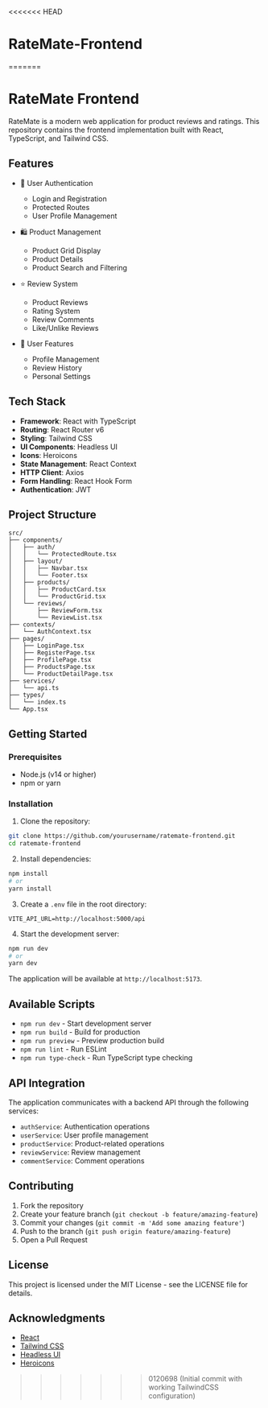 <<<<<<< HEAD
# RateMate-Frontend
=======
# RateMate Frontend

RateMate is a modern web application for product reviews and ratings. This repository contains the frontend implementation built with React, TypeScript, and Tailwind CSS.

## Features

- 🔐 User Authentication
  - Login and Registration
  - Protected Routes
  - User Profile Management

- 🛍️ Product Management
  - Product Grid Display
  - Product Details
  - Product Search and Filtering

- ⭐ Review System
  - Product Reviews
  - Rating System
  - Review Comments
  - Like/Unlike Reviews

- 👤 User Features
  - Profile Management
  - Review History
  - Personal Settings

## Tech Stack

- **Framework**: React with TypeScript
- **Routing**: React Router v6
- **Styling**: Tailwind CSS
- **UI Components**: Headless UI
- **Icons**: Heroicons
- **State Management**: React Context
- **HTTP Client**: Axios
- **Form Handling**: React Hook Form
- **Authentication**: JWT

## Project Structure

```
src/
├── components/
│   ├── auth/
│   │   └── ProtectedRoute.tsx
│   ├── layout/
│   │   ├── Navbar.tsx
│   │   └── Footer.tsx
│   ├── products/
│   │   ├── ProductCard.tsx
│   │   └── ProductGrid.tsx
│   └── reviews/
│       ├── ReviewForm.tsx
│       └── ReviewList.tsx
├── contexts/
│   └── AuthContext.tsx
├── pages/
│   ├── LoginPage.tsx
│   ├── RegisterPage.tsx
│   ├── ProfilePage.tsx
│   ├── ProductsPage.tsx
│   └── ProductDetailPage.tsx
├── services/
│   └── api.ts
├── types/
│   └── index.ts
└── App.tsx
```

## Getting Started

### Prerequisites

- Node.js (v14 or higher)
- npm or yarn

### Installation

1. Clone the repository:
```bash
git clone https://github.com/yourusername/ratemate-frontend.git
cd ratemate-frontend
```

2. Install dependencies:
```bash
npm install
# or
yarn install
```

3. Create a `.env` file in the root directory:
```env
VITE_API_URL=http://localhost:5000/api
```

4. Start the development server:
```bash
npm run dev
# or
yarn dev
```

The application will be available at `http://localhost:5173`.

## Available Scripts

- `npm run dev` - Start development server
- `npm run build` - Build for production
- `npm run preview` - Preview production build
- `npm run lint` - Run ESLint
- `npm run type-check` - Run TypeScript type checking

## API Integration

The application communicates with a backend API through the following services:

- `authService`: Authentication operations
- `userService`: User profile management
- `productService`: Product-related operations
- `reviewService`: Review management
- `commentService`: Comment operations

## Contributing

1. Fork the repository
2. Create your feature branch (`git checkout -b feature/amazing-feature`)
3. Commit your changes (`git commit -m 'Add some amazing feature'`)
4. Push to the branch (`git push origin feature/amazing-feature`)
5. Open a Pull Request

## License

This project is licensed under the MIT License - see the LICENSE file for details.

## Acknowledgments

- [React](https://reactjs.org/)
- [Tailwind CSS](https://tailwindcss.com/)
- [Headless UI](https://headlessui.dev/)
- [Heroicons](https://heroicons.com/)
>>>>>>> 0120698 (Initial commit with working TailwindCSS configuration)
